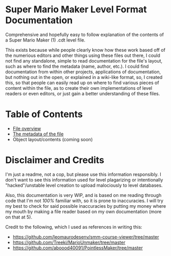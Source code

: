 # Super Mario Maker Level Format Documentation
Comprehensive and hopefully easy to follow explanation of the contents of a Super Mario Maker (1) .cdt level file.

This exists because while people clearly know how these work based off of the numerious editors and other things using these files out there, I could not find any standalone, simple to read documentation for the file's layout, such as where to find the metadata (name, author, etc.). I could find documentation from within other projects, applications of documentation, but nothing out in the open, or explained in a wiki-like format, so, I created this, so that people can easily read up on where to find various pieces of content within the file, as to create their own implementations of level readers or even editors, or just gain a better understanding of these files.

# Table of Contents
* [File overview](https://github.com/c08oprkiua/SMM-Level-Format-Documentation/blob/main/overview.md)
* [The metadata of the file](https://github.com/c08oprkiua/SMM-Level-Format-Documentation/blob/main/metadata.md)
* Object layout/contents (coming soon)


# Disclaimer and Credits
I'm just a readme, not a cop, but please use this information responsibly. I don't want to see this information used for level plagarizing or intentionally "hacked"/unstable level creation to upload malociously to level databases.

Also, this documentation is very WIP, and is based on me reading through code that I'm not *100%* familiar with, so it is prone to inaccuracies. I will try my best to check for said possible inaccuracies by putting my money where my mouth by making a file reader based on my own documentation (more on that at 5).

Credit to the following, which I used as references in writing this:
* https://github.com/leomaurodesenv/smm-course-viewer/tree/master
* https://github.com/Treeki/MarioUnmaker/tree/master
* https://github.com/aboood40091/PointlessMaker/tree/master
